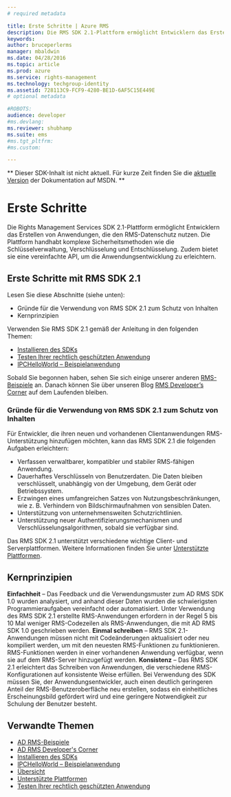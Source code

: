 ```yaml
---
# required metadata

title: Erste Schritte | Azure RMS
description: Die RMS SDK 2.1-Plattform ermöglicht Entwicklern das Erstellen von Anwendungen, die den RMS-Datenschutz nutzen.
keywords:
author: bruceperlerms
manager: mbaldwin
ms.date: 04/28/2016
ms.topic: article
ms.prod: azure
ms.service: rights-management
ms.technology: techgroup-identity
ms.assetid: 728113C9-FCF9-4280-BE1D-6AF5C15E449E
# optional metadata

#ROBOTS:
audience: developer
#ms.devlang:
ms.reviewer: shubhamp
ms.suite: ems
#ms.tgt_pltfrm:
#ms.custom:

---
```

** Dieser SDK-Inhalt ist nicht aktuell. Für kurze Zeit finden Sie die [aktuelle Version](https://msdn.microsoft.com/library/windows/desktop/hh535290(v=vs.85).aspx) der Dokumentation auf MSDN. **
# Erste Schritte

Die Rights Management Services SDK 2.1-Plattform ermöglicht Entwicklern das Erstellen von Anwendungen, die den RMS-Datenschutz nutzen. Die Plattform handhabt komplexe Sicherheitsmethoden wie die Schlüsselverwaltung, Verschlüsselung und Entschlüsselung. Zudem bietet sie eine vereinfachte API, um die Anwendungsentwicklung zu erleichtern.

## Erste Schritte mit RMS SDK 2.1

Lesen Sie diese Abschnitte (siehe unten):

-   Gründe für die Verwendung von RMS SDK 2.1 zum Schutz von Inhalten
-   Kernprinzipien

Verwenden Sie RMS SDK 2.1 gemäß der Anleitung in den folgenden Themen:

-   [Installieren des SDKs](create-your-first-rights-aware-application.md)
-   [Testen Ihrer rechtlich geschützten Anwendung](running-your-first-application.md)
-   [IPCHelloWorld – Beispielanwendung](how-to-build-your-first-application.md)

Sobald Sie begonnen haben, sehen Sie sich einige unserer anderen [RMS-Beispiele](samples.md) an. Danach können Sie über unseren Blog [RMS Developer’s Corner](http://blogs.msdn.com/b/rms/) auf dem Laufenden bleiben.

### Gründe für die Verwendung von RMS SDK 2.1 zum Schutz von Inhalten

Für Entwickler, die ihren neuen und vorhandenen Clientanwendungen RMS-Unterstützung hinzufügen möchten, kann das RMS SDK 2.1 die folgenden Aufgaben erleichtern:

-   Verfassen verwaltbarer, kompatibler und stabiler RMS-fähigen Anwendung.
-   Dauerhaftes Verschlüsseln von Benutzerdaten. Die Daten bleiben verschlüsselt, unabhängig von der Umgebung, dem Gerät oder Betriebssystem.
-   Erzwingen eines umfangreichen Satzes von Nutzungsbeschränkungen, wie z. B. Verhindern von Bildschirmaufnahmen von sensiblen Daten.
-   Unterstützung von unternehmensweiten Schutzrichtlinien.
-   Unterstützung neuer Authentifizierungsmechanismen und Verschlüsselungsalgorithmen, sobald sie verfügbar sind.

Das RMS SDK 2.1 unterstützt verschiedene wichtige Client- und Serverplattformen. Weitere Informationen finden Sie unter [Unterstützte Plattformen](supported-platforms.md).

## Kernprinzipien

**Einfachheit** – Das Feedback und die Verwendungsmuster zum AD RMS SDK 1.0 wurden analysiert, und anhand dieser Daten wurden die schwierigsten Programmieraufgaben vereinfacht oder automatisiert. Unter Verwendung des RMS SDK 2.1 erstellte RMS-Anwendungen erfordern in der Regel 5 bis 10 Mal weniger RMS-Codezeilen als RMS-Anwendungen, die mit AD RMS SDK 1.0 geschrieben werden.
**Einmal schreiben** – RMS SDK 2.1-Anwendungen müssen nicht mit Codeänderungen aktualisiert oder neu kompiliert werden, um mit den neuesten RMS-Funktionen zu funktionieren. RMS-Funktionen werden in einer vorhandenen Anwendung verfügbar, wenn sie auf dem RMS-Server hinzugefügt werden.
**Konsistenz** – Das RMS SDK 2.1 erleichtert das Schreiben von Anwendungen, die verschiedene RMS-Konfigurationen auf konsistente Weise erfüllen. Bei Verwendung des SDK müssen Sie, der Anwendungsentwickler, auch einen deutlich geringeren Anteil der RMS-Benutzeroberfläche neu erstellen, sodass ein einheitliches Erscheinungsbild gefördert wird und eine geringere Notwendigkeit zur Schulung der Benutzer besteht.

## Verwandte Themen

* [AD RMS-Beispiele](samples.md)
* [AD RMS Developer's Corner](http://blogs.msdn.com/b/rms/)
* [Installieren des SDKs](create-your-first-rights-aware-application.md)
* [IPCHelloWorld – Beispielanwendung](how-to-build-your-first-application.md)
* [Übersicht](ad-rms-overview.md)
* [Unterstützte Plattformen](supported-platforms.md)
* [Testen Ihrer rechtlich geschützten Anwendung](running-your-first-application.md)
 

 





<!--HONumber=Jun16_HO1-->


